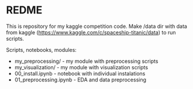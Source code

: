 # REDME

This is repository for my kaggle competition code.
Make /data dir with data from kaggle (https://www.kaggle.com/c/spaceship-titanic/data) to run scripts.

Scripts, notebooks, modules:
* my_preprocessing/ - my module with preprocessing scripts
* my_visualization/ - my module with visualization scripts
* 00_install.ipynb - notebook with individual instalations 
* 01_preprocessing.ipynb - EDA and data preprocessing 